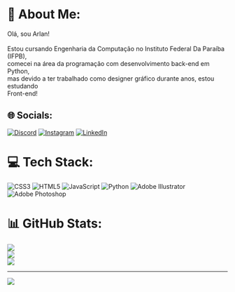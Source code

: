 # 💫 About Me:
Olá, sou Arlan!<br><br>Estou cursando Engenharia da Computação no Instituto Federal Da Paraíba (IFPB),<br>comecei na área da programação com desenvolvimento back-end em Python,<br>mas devido a ter trabalhado como designer gráfico durante anos, estou estudando<br>Front-end!


## 🌐 Socials:
[![Discord](https://img.shields.io/badge/Discord-%237289DA.svg?logo=discord&logoColor=white)](https://discord.gg/#8788) [![Instagram](https://img.shields.io/badge/Instagram-%23E4405F.svg?logo=Instagram&logoColor=white)](https://instagram.com/arlan.santos13) [![LinkedIn](https://img.shields.io/badge/LinkedIn-%230077B5.svg?logo=linkedin&logoColor=white)](https://linkedin.com/in/arlan-code) 

# 💻 Tech Stack:
![CSS3](https://img.shields.io/badge/css3-%231572B6.svg?style=flat&logo=css3&logoColor=white) ![HTML5](https://img.shields.io/badge/html5-%23E34F26.svg?style=flat&logo=html5&logoColor=white) ![JavaScript](https://img.shields.io/badge/javascript-%23323330.svg?style=flat&logo=javascript&logoColor=%23F7DF1E) ![Python](https://img.shields.io/badge/python-3670A0?style=flat&logo=python&logoColor=ffdd54) ![Adobe Illustrator](https://img.shields.io/badge/adobeillustrator-%23FF9A00.svg?style=flat&logo=adobeillustrator&logoColor=white) ![Adobe Photoshop](https://img.shields.io/badge/adobephotoshop-%2331A8FF.svg?style=flat&logo=adobephotoshop&logoColor=white)
# 📊 GitHub Stats:
![](https://github-readme-stats.vercel.app/api?username=ArlanSantos&theme=react&hide_border=false&include_all_commits=true&count_private=true)<br/>
![](https://github-readme-streak-stats.herokuapp.com/?user=ArlanSantos&theme=react&hide_border=false)<br/>
![](https://github-readme-stats.vercel.app/api/top-langs/?username=ArlanSantos&theme=react&hide_border=false&include_all_commits=true&count_private=true&layout=compact)

---
[![](https://visitcount.itsvg.in/api?id=ArlanSantos&icon=0&color=0)](https://visitcount.itsvg.in)

<!-- Proudly created with GPRM ( https://gprm.itsvg.in ) -->
